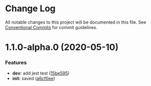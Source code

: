 # Change Log

All notable changes to this project will be documented in this file.
See [Conventional Commits](https://conventionalcommits.org) for commit guidelines.

# 1.1.0-alpha.0 (2020-05-10)


### Features

* **dev:** add jest test ([15be595](https://github.com/kamontat/nmsys/commit/15be595784b46acca3c95355ee18a732bbef05cf))
* **init:** saved ([a6cf0ee](https://github.com/kamontat/nmsys/commit/a6cf0eeb9f6b981859ff5f098163d9ea45eb0442))
